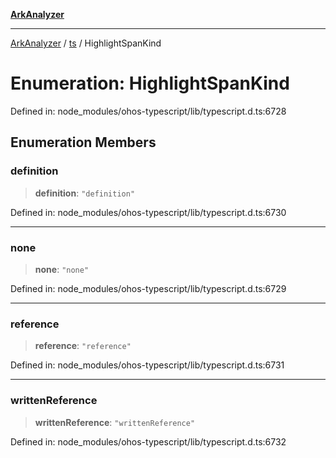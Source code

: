 [**ArkAnalyzer**](../../../../README.md)

***

[ArkAnalyzer](../../../../globals.md) / [ts](../README.md) / HighlightSpanKind

# Enumeration: HighlightSpanKind

Defined in: node\_modules/ohos-typescript/lib/typescript.d.ts:6728

## Enumeration Members

### definition

> **definition**: `"definition"`

Defined in: node\_modules/ohos-typescript/lib/typescript.d.ts:6730

***

### none

> **none**: `"none"`

Defined in: node\_modules/ohos-typescript/lib/typescript.d.ts:6729

***

### reference

> **reference**: `"reference"`

Defined in: node\_modules/ohos-typescript/lib/typescript.d.ts:6731

***

### writtenReference

> **writtenReference**: `"writtenReference"`

Defined in: node\_modules/ohos-typescript/lib/typescript.d.ts:6732
